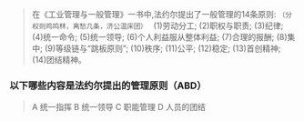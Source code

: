 >   在《工业管理与一般管理》一书中,法约尔提出了一般管理的14条原则: `（分权则鸡鸣林，离愁几条，济公温床团） `
(1)劳动分工;
(2)职权与职责;
(3)纪律;
(4)统一命令;
(5)统一领导;
(6)个人利益服从整体利益;
(7)合理的报酬;
(8)集中;
(9)等级链与“跳板原则”;
(10)秩序;
(11)公平;
(12)稳定;
(13)首创精神;
(14)团结精神。

### 以下哪些内容是法约尔提出的管理原则（ABD）
>   A 统一指挥 B 统一领导 C 职能管理 D 人员的团结
